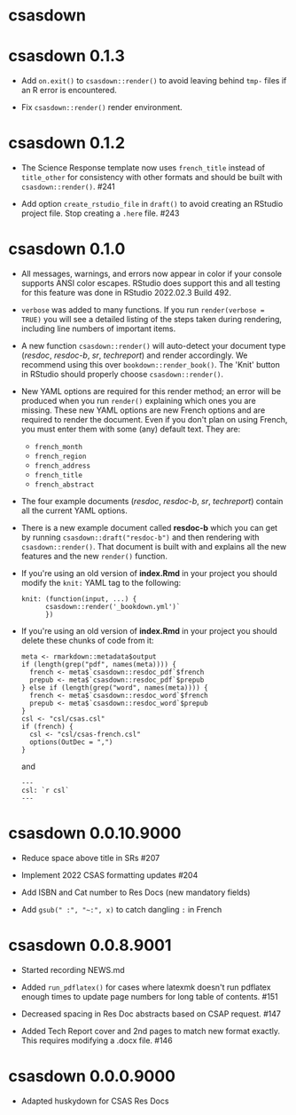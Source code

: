 # csasdown

# csasdown 0.1.3

* Add `on.exit()` to `csasdown::render()` to avoid leaving behind `tmp-` files
  if an R error is encountered.
  
* Fix `csasdown::render()` render environment.

# csasdown 0.1.2

* The Science Response template now uses `french_title` instead of `title_other`
  for consistency with other formats and should be built with 
  `csasdown::render()`. #241

* Add option `create_rstudio_file` in `draft()` to avoid creating an RStudio 
  project file. Stop creating a `.here` file. #243

# csasdown 0.1.0

* All messages, warnings, and errors now appear in color if your console supports ANSI color escapes. RStudio does support this and all testing for this feature was done in RStudio 2022.02.3 Build 492.

* `verbose` was added to many functions. If you run `render(verbose = TRUE)` you will see a detailed listing of the steps taken during rendering, including line numbers of important items.

* A new function `csasdown::render()` will auto-detect your document type (*resdoc*, *resdoc-b*, *sr*, *techreport*) and render accordingly. We recommend using this over `bookdown::render_book()`. The 'Knit' button in RStudio should properly choose `csasdown::render()`.

* New YAML options are required for this render method; an error will be produced when you run `render()` explaining which ones you are missing. These new YAML options are new French options and are required to render the document. Even if you don't plan on using French, you must enter them with some (any) default text. They are:
   - `french_month`
   - `french_region`
   - `french_address`
   - `french_title`
   - `french_abstract`
   
* The four example documents (*resdoc*, *resdoc-b*, *sr*, *techreport*) contain all the current YAML options.

* There is a new example document called **resdoc-b** which you can get by running `csasdown::draft("resdoc-b")` and then rendering with `csasdown::render()`. That document is built with and explains all the new features and the new `render()` function.

* If you're using an old version of **index.Rmd** in your project you should modify the `knit:` YAML tag to the following:
  ```
  knit: (function(input, ...) {
        csasdown::render('_bookdown.yml')`
        })
  ```
* If you're using an old version of **index.Rmd** in your project you should delete these chunks of code from it:
  ```
  meta <- rmarkdown::metadata$output
  if (length(grep("pdf", names(meta)))) {
    french <- meta$`csasdown::resdoc_pdf`$french
    prepub <- meta$`csasdown::resdoc_pdf`$prepub
  } else if (length(grep("word", names(meta)))) {
    french <- meta$`csasdown::resdoc_word`$french
    prepub <- meta$`csasdown::resdoc_word`$prepub
  }
  csl <- "csl/csas.csl"
  if (french) {
    csl <- "csl/csas-french.csl"
    options(OutDec = ",")
  }
  ```
  and
  ```
  ---
  csl: `r csl`    
  ---
  ```

# csasdown 0.0.10.9000

* Reduce space above title in SRs #207

* Implement 2022 CSAS formatting updates #204

* Add ISBN and Cat number to Res Docs (new mandatory fields)

* Add `gsub(" :", "~:", x)` to catch dangling `:` in French

# csasdown 0.0.8.9001

* Started recording NEWS.md

* Added `run_pdflatex()` for cases where latexmk doesn't run pdflatex enough times to update page numbers for long table of contents. #151

* Decreased spacing in Res Doc abstracts based on CSAP request. #147

* Added Tech Report cover and 2nd pages to match new format exactly. This requires modifying a .docx file. #146

# csasdown 0.0.0.9000

* Adapted huskydown for CSAS Res Docs
